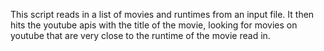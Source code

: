 This script reads in a list of movies and runtimes from an input file. It then
hits the youtube apis with the title of the movie, looking for movies on youtube
that are very close to the runtime of the movie read in. 
